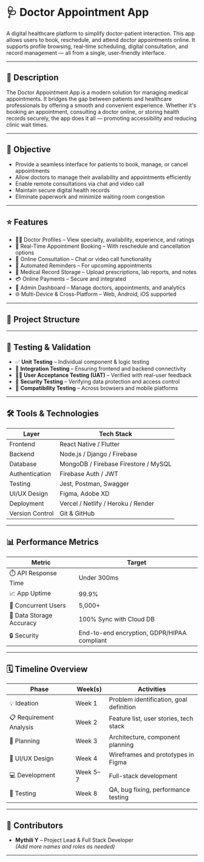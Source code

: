 # 🩺 Doctor Appointment App

A digital healthcare platform to simplify doctor-patient interaction. This app allows users to book, reschedule, and attend doctor appointments online. It supports profile browsing, real-time scheduling, digital consultation, and record management — all from a single, user-friendly interface.

---

## 📄 Description

The Doctor Appointment App is a modern solution for managing medical appointments. It bridges the gap between patients and healthcare professionals by offering a smooth and convenient experience. Whether it's booking an appointment, consulting a doctor online, or storing health records securely, the app does it all — promoting accessibility and reducing clinic wait times.

---

## 🎯 Objective

- Provide a seamless interface for patients to book, manage, or cancel appointments
- Allow doctors to manage their availability and appointments efficiently
- Enable remote consultations via chat and video call
- Maintain secure digital health records
- Eliminate paperwork and minimize waiting room congestion

---

## ⭐ Features

- 👨‍⚕️ Doctor Profiles – View specialty, availability, experience, and ratings
- 📅 Real-Time Appointment Booking – With reschedule and cancellation options
- 💬 Online Consultation – Chat or video call functionality
- 🔔 Automated Reminders – For upcoming appointments
- 📁 Medical Record Storage – Upload prescriptions, lab reports, and notes
- 💳 Online Payments – Secure and integrated
- 🏥 Admin Dashboard – Manage doctors, appointments, and analytics
- 🌐 Multi-Device & Cross-Platform – Web, Android, iOS supported

---

## 🧱 Project Structure






---

## 🧪 Testing & Validation

- ✅ **Unit Testing** – Individual component & logic testing
- 🔄 **Integration Testing** – Ensuring frontend and backend connectivity
- 🧍‍♂️ **User Acceptance Testing (UAT)** – Verified with real-user feedback
- 🔐 **Security Testing** – Verifying data protection and access control
- 📱 **Compatibility Testing** – Across browsers and mobile platforms

---

## 🛠️ Tools & Technologies

| Layer         | Tech Stack                           |
|---------------|---------------------------------------|
| Frontend      | React Native / Flutter                |
| Backend       | Node.js / Django / Firebase           |
| Database      | MongoDB / Firebase Firestore / MySQL |
| Authentication| Firebase Auth / JWT                   |
| Testing       | Jest, Postman, Swagger                |
| UI/UX Design  | Figma, Adobe XD                       |
| Deployment    | Vercel / Netlify / Heroku / Render    |
| Version Control | Git & GitHub                        |

---

## 📊 Performance Metrics

| Metric                    | Target                          |
|---------------------------|----------------------------------|
| ⏱️ API Response Time       | Under 300ms                     |
| 📈 App Uptime              | 99.9%                           |
| 👥 Concurrent Users        | 5,000+                          |
| 💾 Data Storage Accuracy   | 100% Sync with Cloud DB         |
| 🔒 Security                | End-to-end encryption, GDPR/HIPAA compliant |

---

## 🗓️ Timeline Overview

| Phase                | Week(s) | Activities                              |
|----------------------|---------|-----------------------------------------|
| 💡 Ideation           | Week 1  | Problem identification, goal definition |
| 📋 Requirement Analysis | Week 2  | Feature list, user stories, tech stack  |
| 🧠 Planning            | Week 3  | Architecture, component planning        |
| 🎨 UI/UX Design        | Week 4  | Wireframes and prototypes in Figma      |
| 💻 Development         | Week 5–7| Full-stack development                  |
| 🧪 Testing             | Week 8  | QA, bug fixing, performance testing     |

---

## 👥 Contributors

- **Mythili Y** – Project Lead & Full Stack Developer  
*(Add more names and roles as needed)*

---

